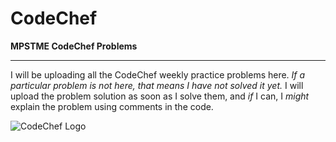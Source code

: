 # CodeChef
**MPSTME CodeChef Problems**
<hr>

I will be uploading all the CodeChef weekly practice problems here. _If a particular problem is not here, that means I have not solved it yet._
I will upload the problem solution as soon as I solve them, and _if_ I can, I _might_ explain the problem using comments in the code.

![CodeChef Logo](https://encrypted-tbn0.gstatic.com/images?q=tbn:ANd9GcT2WGYEJl7f1L30UYJfXY_rlaldvUo7byyT90wCp69RTngGe_dX3J95cvLAZVCJ6KN2O8Q&usqp=CAU)

